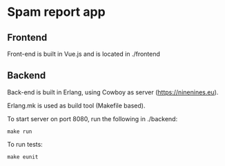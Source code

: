# Spam report app

## Frontend

Front-end is built in Vue.js and is located in ./frontend

## Backend

Back-end is built in Erlang, using Cowboy as server (https://ninenines.eu).

Erlang.mk is used as build tool (Makefile based).

To start server on port 8080, run the following in ./backend:

```
make run
```

To run tests:

```
make eunit
```